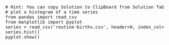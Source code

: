 <pre class="file" data-target="clipboard">
# Hint: You can copy Solution to ClipBoard from Solution Tab
# plot a histogram of a time series
from pandas import read_csv
from matplotlib import pyplot
series = read_csv('routine-births.csv', header=0, index_col=0, parse_dates=True, squeeze=True)
series.hist()
pyplot.show()
</pre>

